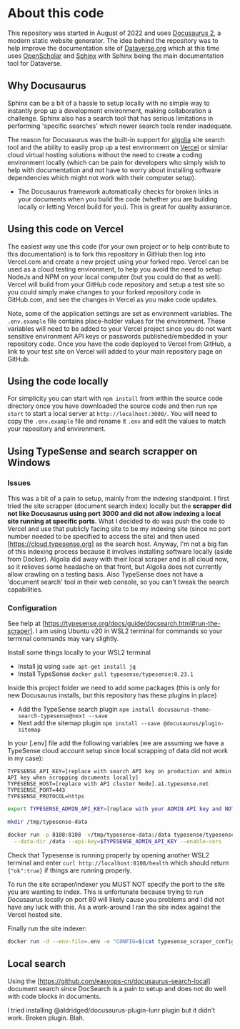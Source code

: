 # About this code

This repository was started in August of 2022 and uses [Docusaurus 2](https://docusaurus.io), a modern static website generator. The idea behind the repository was to help improve the documentation site of [Dataverse.org](https://dataverse.org) which at this time uses [OpenScholar](https://theopenscholar.com) and [Sphinx](https://www.sphinx-doc.org) with Sphinx being the main documentation tool for Dataverse.

## Why Docusaurus

Sphinx can be a bit of a hassle to setup locally with no simple way to instantly prop up a development environment, making collaboration a challenge. Sphinx also has a search tool that has serious limitations in performing 'specific searches' which newer search tools render inadequate.

The reason for Docusaurus was the built-in support for [algolia](https://www.algolia.com) site search tool and the ability to easily prop up a test environment on [Vercel](https://vercel.com) or similar cloud virtual hosting solutions without the need to create a coding environment locally (which can be pain for developers who simply wish to help with documentation and not have to worry about installing software dependencies which might not work with their computer setup).

- The Docusaurus framework automatically checks for broken links in your documents when you build the code (whether you are building locally or letting Vercel build for you). This is great for quality assurance.

## Using this code on Vercel

The easiest way use this code (for your own project or to help contribute to this documentation) is to fork this repository in GitHub then log into Vercel.com and create a new project using your forked repo. Vercel can be used as a cloud testing environment, to help you avoid the need to setup NodeJs and NPM on your local computer (but you could do that as well). Vercel will build from your GitHub code repository and setup a test site so you could simply make changes to your forked repository code in GitHub.com, and see the changes in Vercel as you make code updates. 

Note, some of the application settings are set as environment variables. The `.env.example` file contains place-holder values for the environment. These variables will need to be added to your Vercel project since you do not want sensitive environment API keys or passwords published/embedded in your repository code. Once you have the code deployed to Vercel from GitHub, a link to your test site on Vercel will added to your main repository page on GitHub.

## Using the code locally

For simplicity you can start with `npm install` from within the source code directory once you have downloaded the source code and then run `npm start` to start a local server at `http://localhost:3000/`. You will need to copy the `.env.example` file and rename it `.env` and edit the values to match your repository and environment.

## Using TypeSense and search scrapper on Windows

### Issues

This was a bit of a pain to setup, mainly from the indexing standpoint. I first tried the site scrapper (document search index) locally but the **scrapper did not like Docusaurus using port 3000 and did not allow indexing a local site running at specific ports**. What I decided to do was push the code to Vercel and use that publicly facing site to be my indexing site (since no port number needed to be specified to access the site) and then used [https://cloud.typesense.org] as the search host. Anyway, I'm not a big fan of this indexing process because it involves installing software locally (aside from Docker). Algolia did away with their local scraper and is all cloud now, so it relieves some headache on that front, but Algolia does not currently allow crawling on a testing basis. Also TypeSense does not have a 'document search' tool in their web console, so you can't tweak the search capabilities.

### Configuration

See help at [https://typesense.org/docs/guide/docsearch.html#run-the-scraper]. I am using Ubuntu v20 in WSL2 terminal for commands so your terminal commands may vary slightly.

Install some things locally to your WSL2 terminal

- Install jq using `sudo apt-get install jq`
- Install TypeSense `docker pull typesense/typesense:0.23.1`
  
Inside this project folder we need to add some packages (this is only for new Docusaurus installs, but this repository has these plugins in place)

- Add the TypeSense search plugin `npm install docusaurus-theme-search-typesense@next --save`
- Next add the sitemap plugin `npm install --save @docusaurus/plugin-sitemap`

In your [.env] file add the following variables (we are assuming we have a TypeSense cloud account setup since local scrapping of data did not work in my case):

```env
TYPESENSE_API_KEY=[replace with search API key on production and Admin API key when scrapping documents locally]
TYPESENSE_HOST=[replace with API cluster Node].a1.typesense.net
TYPESENSE_PORT=443
TYPESENSE_PROTOCOL=https
```

```bash
export TYPESENSE_ADMIN_API_KEY=[replace with your ADMIN API key and NOT search only API key]

mkdir /tmp/typesense-data

docker run -p 8108:8108 -v/tmp/typesense-data:/data typesense/typesense:0.23.1 \
  --data-dir /data --api-key=$TYPESENSE_ADMIN_API_KEY --enable-cors
```

Check that Typesense is running properly by opening another WSL2 terminal and enter `curl http://localhost:8108/health` which should return `{"ok":true}` if things are running properly.

To run the site scraper/indexer you MUST NOT specify the port to the site you are wanting to index. This is unfortunate because trying to run Docusaurus locally on port 80 will likely cause you problems and I did not have any luck with this. As a work-around I ran the site index against the Vercel hosted site.

Finally run the site indexer:

```bash
docker run -d --env-file=.env -e "CONFIG=$(cat typesense_scraper_config.json | jq -r tostring)" typesense/docsearch-scraper:latest
```

## Local search

Using the [https://github.com/easyops-cn/docusaurus-search-local] document search since DocSearch is a pain to setup and does not do well with code blocks in documents.

I tried installing @aldridged/docusaurus-plugin-lunr plugin but it didn't work. Broken plugin. Blah.
